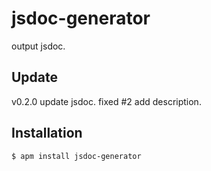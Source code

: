 # jsdoc-generator

output jsdoc.

## Update

v0.2.0
update jsdoc.
fixed #2 add description.

## Installation

`$ apm install jsdoc-generator`
